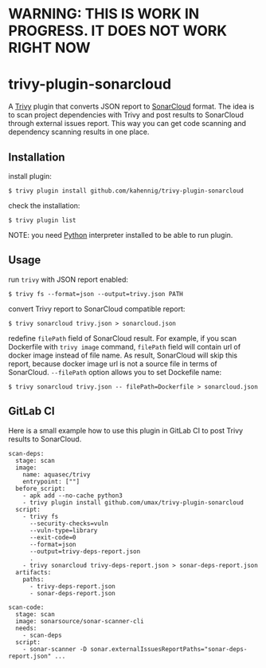 # WARNING: THIS IS WORK IN PROGRESS. IT DOES NOT WORK RIGHT NOW


# trivy-plugin-sonarcloud

A [Trivy](https://github.com/aquasecurity/trivy) plugin that converts JSON report to [SonarCloud](https://sonarcloud.io) format. The idea is to scan project dependencies with Trivy and post results to SonarCloud through external issues report. This way you can get code scanning and dependency scanning results in one place.


## Installation

install plugin:
```
$ trivy plugin install github.com/kahennig/trivy-plugin-sonarcloud
```

check the installation:
```
$ trivy plugin list
```

NOTE: you need [Python](https://www.python.org/) interpreter installed to be able to run plugin.


## Usage

run `trivy` with JSON report enabled:
```
$ trivy fs --format=json --output=trivy.json PATH
```

convert Trivy report to SonarCloud compatible report:
```
$ trivy sonarcloud trivy.json > sonarcloud.json
```

redefine `filePath` field of SonarCloud result. For example, if you scan Dockerfile with `trivy image` command, `filePath` field will contain url of docker image instead of file name. As result, SonarCloud will skip this report, because docker image url is not a source file in terms of SonarCloud. `--filePath` option allows you to set Dockefile name:
```
$ trivy sonarcloud trivy.json -- filePath=Dockerfile > sonarcloud.json
```

## GitLab CI

Here is a small example how to use this plugin in GitLab CI to post Trivy results to SonarCloud.

```
scan-deps:
  stage: scan
  image:
    name: aquasec/trivy
    entrypoint: [""]
  before_script:
    - apk add --no-cache python3
    - trivy plugin install github.com/umax/trivy-plugin-sonarcloud
  script:
    - trivy fs
      --security-checks=vuln
      --vuln-type=library
      --exit-code=0
      --format=json
      --output=trivy-deps-report.json
      .
    - trivy sonarcloud trivy-deps-report.json > sonar-deps-report.json
  artifacts:
    paths:
      - trivy-deps-report.json
      - sonar-deps-report.json

scan-code:
  stage: scan
  image: sonarsource/sonar-scanner-cli
  needs:
    - scan-deps
  script:
    - sonar-scanner -D sonar.externalIssuesReportPaths="sonar-deps-report.json" ...
```
